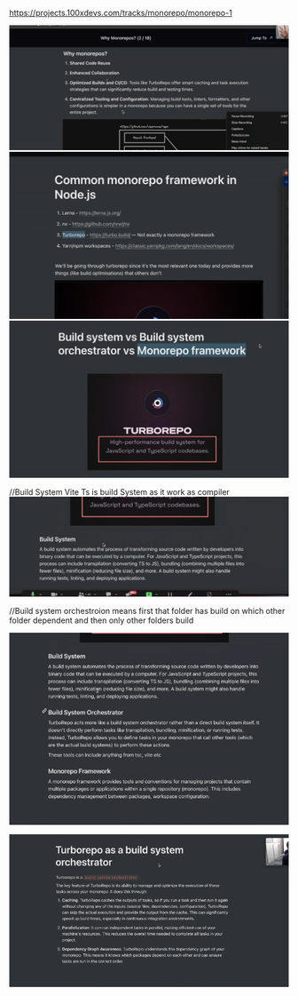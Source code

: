 https://projects.100xdevs.com/tracks/monorepo/monorepo-1

![alt text](image.png)
![alt text](image-1.png)
![alt text](image-2.png)

//Build System
Vite Ts is build System as it work as compiler
![alt text](image-3.png) 

//Build system orchestroion means first that folder has build on which other folder dependent and then only other folders build

![alt text](image-4.png)

![alt text](image-5.png)